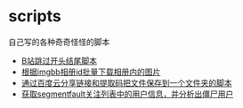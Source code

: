 # scripts
自己写的各种奇奇怪怪的脚本

- [B站跳过开头结尾脚本](./bilibili_skip)
- [根据imgbb相册id批量下载相册内的图片](./imgbb/)
- [通过百度云分享链接和提取码把文件保存到一个文件夹的脚本](./baiduyun_share_aggregator)
- [获取segmentfault关注列表中的用户信息，并分析出僵尸用户](./get_sf_followed_zombie_user)
